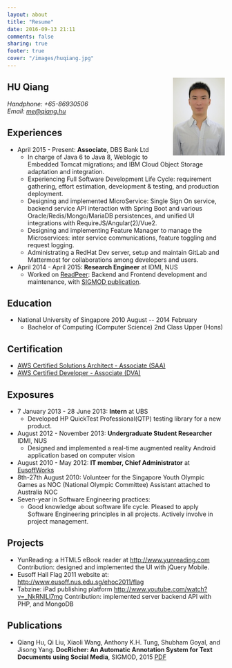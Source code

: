 ```yaml
---
layout: about
title: "Resume"
date: 2016-09-13 21:11
comments: false
sharing: true
footer: true
cover: "/images/huqiang.jpg"
---
```


## HU Qiang
<img src="/assets/img/huqiang.jpg" title="Profile picture of Qiang Hu" alt="This is Hu Qiang's profile picture in resume'" width="120" style="margin-top:-52px; float:right">  

_Handphone:  +65-86930506_  
_Email: <me@qiang.hu>_  

## Experiences  
* April 2015 - Present: **Associate**, DBS Bank Ltd  
  * In charge of Java 6 to Java 8, Weblogic to Embedded Tomcat migrations; and IBM Cloud Object Storage adaptation and integration.  
  * Experiencing Full Software Development Life Cycle: requirement gathering, effort estimation, development & testing, and production deployment.  
  * Designing and implemented MicroService: Single Sign On service, backend service API interaction with Spring Boot and various Oracle/Redis/Mongo/MariaDB persistences, and unified UI integrations with RequireJS/Angular(2)/Vue2.  
  * Designing and implementing Feature Manager to manage the Microservices: inter service communications, feature toggling and request logging.  
  * Administrating a RedHat Dev server, setup and maintain GitLab and Mattermost for collaborations among developers and users.  
* April 2014 - April 2015: **Research Engineer** at IDMI, NUS  
  * Worked on [ReadPeer](http://readpeer.com): Backend and Frontend development and maintenance, with [SIGMOD publication](docricher.pdf).  

## Education  
* National University of Singapore 2010 August -- 2014 February  
  * Bachelor of Computing (Computer Science) 2nd Class Upper (Hons)

## Certification
* [AWS Certified Solutions Architect - Associate (SAA)](https://www.certmetrics.com/amazon/public/badge.aspx?i=1&t=c&d=2017-10-23&ci=AWS00330872)  
* [AWS Certified Developer - Associate (DVA)](https://www.certmetrics.com/amazon/public/badge.aspx?i=2&t=c&d=2019-02-26&ci=AWS00330872)

## Exposures  
* 7 January 2013 - 28 June 2013: **Intern** at UBS  
	* Developed HP QuickTest Professional(QTP) testing library for a new product.
* August 2012 - November 2013: **Undergraduate Student Researcher** IDMI, NUS   
	* Designed and implemented a real-time augmented reality Android application based on computer vision
* August 2010 - May 2012: **IT member, Chief Administrator** at  [EusoffWorks](https://www.facebook.com/eusoffworks)  
* 8th-27th August 2010: Volunteer for the Singapore Youth Olympic Games as NOC (National Olympic Committee) Assistant attached to Australia NOC  
*	Seven-year in Software Engineering practices:  
	* Good knowledge about software life cycle. Pleased to apply Software Engineering principles in all projects. Actively involve in project management.

## Projects  
* YunReading: a HTML5 eBook reader at <http://www.yunreading.com>
	Contribution: designed and implemented the UI with jQuery Mobile.  
* Eusoff Hall Flag 2011 website at: <http://www.eusoff.nus.edu.sg/ehoc2011/flag>
* Tabzine: iPad publishing platform <http://www.youtube.com/watch?v=_NkRNILI7mg>
	Contribution: implemented server backend API with PHP, and MongoDB  

## Publications  
* Qiang Hu, Qi Liu, Xiaoli Wang, Anthony K.H. Tung, Shubham Goyal, and Jisong Yang. __DocRicher: An Automatic Annotation System for Text Documents using Social Media__,  SIGMOD, 2015 [PDF](docricher.pdf)
